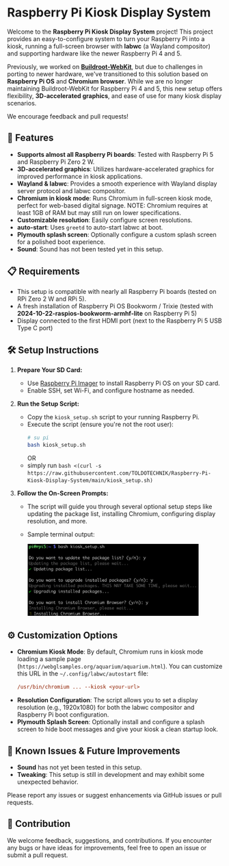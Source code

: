 # Raspberry Pi Kiosk Display System

Welcome to the **Raspberry Pi Kiosk Display System** project! This project provides an easy-to-configure system to turn your Raspberry Pi into a kiosk, running a full-screen browser with **labwc** (a Wayland compositor) and supporting hardware like the newer Raspberry Pi 4 and 5.

Previously, we worked on [**Buildroot-WebKit**](https://github.com/TOLDOTECHNIK/buildroot-webkit), but due to challenges in porting to newer hardware, we've transitioned to this solution based on **Raspberry Pi OS** and **Chromium browser**. While we are no longer maintaining Buildroot-WebKit for Raspberry Pi 4 and 5, this new setup offers flexibility, **3D-accelerated graphics**, and ease of use for many kiosk display scenarios.

We encourage feedback and pull requests!

## 🚀 Features

- **Supports almost all Raspberry Pi boards**: Tested with Raspberry Pi 5 and Raspberry Pi Zero 2 W.
- **3D-accelerated graphics**: Utilizes hardware-accelerated graphics for improved performance in kiosk applications.
- **Wayland & labwc**: Provides a smooth experience with Wayland display server protocol and labwc compositor.
- **Chromium in kiosk mode**: Runs Chromium in full-screen kiosk mode, perfect for web-based digital signage. NOTE: Chromium requires at least 1GB of RAM but may still run on lower specifications.
- **Customizable resolution**: Easily configure screen resolutions.
- **auto-start**: Uses `greetd` to auto-start labwc at boot.
- **Plymouth splash screen**: Optionally configure a custom splash screen for a polished boot experience.
- **Sound**: Sound has not been tested yet in this setup.

## 📋 Requirements

- This setup is compatible with nearly all Raspberry Pi boards (tested on RPi Zero 2 W and RPi 5).
- A fresh installation of Raspberry Pi OS Bookworm / Trixie (tested with **2024-10-22-raspios-bookworm-armhf-lite** on Raspberry Pi 5)
- Display connected to the first HDMI port (next to the Raspberry Pi 5 USB Type C port)

## 🛠️ Setup Instructions

1. **Prepare Your SD Card:**
   - Use [Raspberry Pi Imager](https://www.raspberrypi.com/software/) to install Raspberry Pi OS on your SD card.
   - Enable SSH, set Wi-Fi, and configure hostname as needed.

2. **Run the Setup Script:**
   - Copy the `kiosk_setup.sh` script to your running Raspberry Pi.
   - Execute the script (ensure you're not the root user):
     ```bash
     # su pi
     bash kiosk_setup.sh
     ```
     OR
   - simply run `bash <(curl -s https://raw.githubusercontent.com/TOLDOTECHNIK/Raspberry-Pi-Kiosk-Display-System/main/kiosk_setup.sh)`


3. **Follow the On-Screen Prompts:**
   - The script will guide you through several optional setup steps like updating the package list, installing Chromium, configuring display resolution, and more.
   - Sample terminal output:
     
     <img src="_assets/SampleTerminalOutput.png" alt="Sample terminal output" width="400"/>

## ⚙️ Customization Options

- **Chromium Kiosk Mode**: By default, Chromium runs in kiosk mode loading a sample page (`https://webglsamples.org/aquarium/aquarium.html`). You can customize this URL in the `~/.config/labwc/autostart` file:
  ```ini
  /usr/bin/chromium ... --kiosk <your-url>
- **Resolution Configuration**: The script allows you to set a display resolution (e.g., 1920x1080) for both the labwc compositor and Raspberry Pi boot configuration.
- **Plymouth Splash Screen**: Optionally install and configure a splash screen to hide boot messages and give your kiosk a clean startup look.

## 📝 Known Issues & Future Improvements
- **Sound** has not yet been tested in this setup.
- **Tweaking**: This setup is still in development and may exhibit some unexpected behavior.

Please report any issues or suggest enhancements via GitHub issues or pull requests.

## 🙏 Contribution

We welcome feedback, suggestions, and contributions. If you encounter any bugs or have ideas for improvements, feel free to open an issue or submit a pull request.
